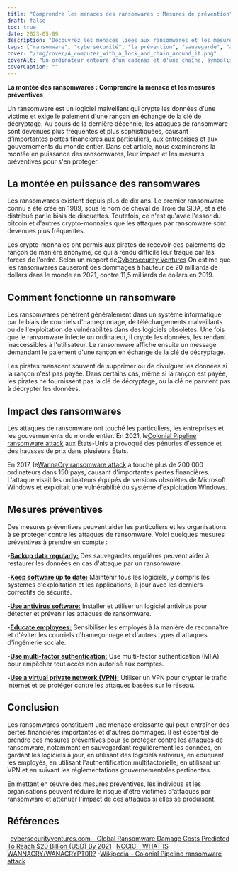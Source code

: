 ```yaml
---
title: "Comprendre les menaces des ransomwares : Mesures de prévention"
draft: false
toc: true
date: 2023-05-09
description: "Découvrez les menaces liées aux ransomwares et les mesures préventives que vous pouvez prendre pour vous en protéger."
tags: ["ransomware", "cybersécurité", "la prévention", "sauvegarde", "antivirus", "VPN", "authentification multifactorielle", "les réglementations gouvernementales", "hameçonnage", "ingénierie sociale", "logiciels malveillants", "cybercriminalité", "la sécurité des données", "sécurité des réseaux", "cyberattaque", "chiffrement", "cyber hygiène", "incident response", "protection des données", "cyber sensibilisation"]
cover: "/img/cover/A_computer_with_a_lock_and_chain_around_it.png"
coverAlt: "Un ordinateur entouré d'un cadenas et d'une chaîne, symbolisant le cryptage des données par un ransomware."
coverCaption: ""
---
```


**La montée des ransomwares : Comprendre la menace et les mesures préventives**

Un ransomware est un logiciel malveillant qui crypte les données d'une victime et exige le paiement d'une rançon en échange de la clé de décryptage. Au cours de la dernière décennie, les attaques de ransomware sont devenues plus fréquentes et plus sophistiquées, causant d'importantes pertes financières aux particuliers, aux entreprises et aux gouvernements du monde entier. Dans cet article, nous examinerons la montée en puissance des ransomwares, leur impact et les mesures préventives pour s'en protéger.

## La montée en puissance des ransomwares

Les ransomwares existent depuis plus de dix ans. Le premier ransomware connu a été créé en 1989, sous le nom de cheval de Troie du SIDA, et a été distribué par le biais de disquettes. Toutefois, ce n'est qu'avec l'essor du bitcoin et d'autres crypto-monnaies que les attaques par ransomware sont devenues plus fréquentes.

Les crypto-monnaies ont permis aux pirates de recevoir des paiements de rançon de manière anonyme, ce qui a rendu difficile leur traque par les forces de l'ordre. Selon un rapport de[Cybersecurity Ventures](https://cybersecurityventures.com/global-ransomware-damage-costs-predicted-to-reach-20-billion-usd-by-2021/#:~:text=The%20damages%20for%202018%20were,fastest%20growing%20type%20of%20cybercrime.) On estime que les ransomwares causeront des dommages à hauteur de 20 milliards de dollars dans le monde en 2021, contre 11,5 milliards de dollars en 2019.

## Comment fonctionne un ransomware

Les ransomwares pénètrent généralement dans un système informatique par le biais de courriels d'hameçonnage, de téléchargements malveillants ou de l'exploitation de vulnérabilités dans des logiciels obsolètes. Une fois que le ransomware infecte un ordinateur, il crypte les données, les rendant inaccessibles à l'utilisateur. Le ransomware affiche ensuite un message demandant le paiement d'une rançon en échange de la clé de décryptage.

Les pirates menacent souvent de supprimer ou de divulguer les données si la rançon n'est pas payée. Dans certains cas, même si la rançon est payée, les pirates ne fournissent pas la clé de décryptage, ou la clé ne parvient pas à décrypter les données.

## Impact des ransomwares

Les attaques de ransomware ont touché les particuliers, les entreprises et les gouvernements du monde entier. En 2021, le[Colonial Pipeline ransomware attack](https://en.wikipedia.org/wiki/Colonial_Pipeline_ransomware_attack) aux États-Unis a provoqué des pénuries d'essence et des hausses de prix dans plusieurs États.

En 2017, le[WannaCry ransomware attack](https://www.cisa.gov/wannacry) a touché plus de 200 000 ordinateurs dans 150 pays, causant d'importantes pertes financières. L'attaque visait les ordinateurs équipés de versions obsolètes de Microsoft Windows et exploitait une vulnérabilité du système d'exploitation Windows.

## Mesures préventives

Des mesures préventives peuvent aider les particuliers et les organisations à se protéger contre les attaques de ransomware. Voici quelques mesures préventives à prendre en compte :

-[**Backup data regularly:**](https://simeononsecurity.com/articles/what-is-the-3-2-1-backup-rule-and-why-you-should-use-it/) Des sauvegardes régulières peuvent aider à restaurer les données en cas d'attaque par un ransomware.

-[**Keep software up to date:**](https://simeononsecurity.com/articles/implementing-patches-for-systems-with-vulnerabilities/) Maintenir tous les logiciels, y compris les systèmes d'exploitation et les applications, à jour avec les derniers correctifs de sécurité.

-[**Use antivirus software:**](https://simeononsecurity.com/recommendations/anti-virus) Installer et utiliser un logiciel antivirus pour détecter et prévenir les attaques de ransomware.

-[**Educate employees:**](https://simeononsecurity.com/articles/the-impact-of-social-engineering-attacks-on-cybersecurity/) Sensibiliser les employés à la manière de reconnaître et d'éviter les courriels d'hameçonnage et d'autres types d'attaques d'ingénierie sociale.

-[**Use multi-factor authentication:**](https://simeononsecurity.com/articles/what-are-the-diferent-kinds-of-factors-in-mfa/) Use multi-factor authentication (MFA) pour empêcher tout accès non autorisé aux comptes.

-[**Use a virtual private network (VPN):**](https://simeononsecurity.com/recommendations/vpns/) Utiliser un VPN pour crypter le trafic internet et se protéger contre les attaques basées sur le réseau.

## Conclusion

Les ransomwares constituent une menace croissante qui peut entraîner des pertes financières importantes et d'autres dommages. Il est essentiel de prendre des mesures préventives pour se protéger contre les attaques de ransomware, notamment en sauvegardant régulièrement les données, en gardant les logiciels à jour, en utilisant des logiciels antivirus, en éduquant les employés, en utilisant l'authentification multifactorielle, en utilisant un VPN et en suivant les réglementations gouvernementales pertinentes.

En mettant en œuvre des mesures préventives, les individus et les organisations peuvent réduire le risque d'être victimes d'attaques par ransomware et atténuer l'impact de ces attaques si elles se produisent.


## Références
-[cybersecurityventures.com - Global Ransomware Damage Costs Predicted To Reach $20 Billion (USD) By 2021](https://cybersecurityventures.com/global-ransomware-damage-costs-predicted-to-reach-20-billion-usd-by-2021/#:~:text=The%20damages%20for%202018%20were,fastest%20growing%20type%20of%20cybercrime.)
-[NCCIC - WHAT IS WANNACRY/WANACRYPT0R?](https://www.cisa.gov/sites/default/files/FactSheets/NCCIC%20ICS_FactSheet_WannaCry_Ransomware_S508C.pdf)
-[Wikipedia - Colonial Pipeline ransomware attack](https://en.wikipedia.org/wiki/Colonial_Pipeline_ransomware_attack)